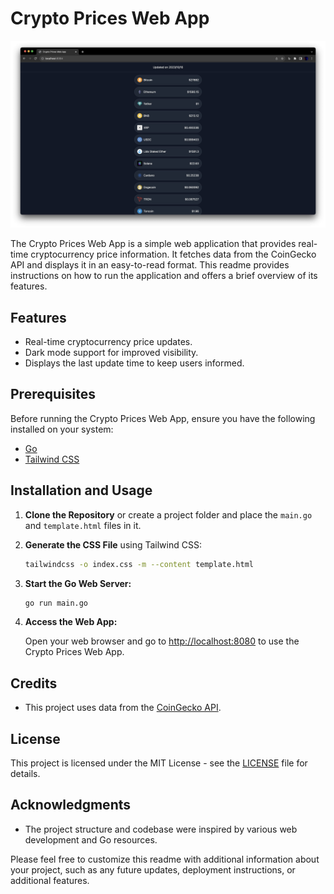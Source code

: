 # Crypto Prices Web App


![Crypto Prices Web App Screenshot](Screenshot.jpg)

The Crypto Prices Web App is a simple web application that provides real-time cryptocurrency price information. It fetches data from the CoinGecko API and displays it in an easy-to-read format. This readme provides instructions on how to run the application and offers a brief overview of its features.

## Features

- Real-time cryptocurrency price updates.
- Dark mode support for improved visibility.
- Displays the last update time to keep users informed.

## Prerequisites

Before running the Crypto Prices Web App, ensure you have the following installed on your system:

- [Go](https://golang.org/dl/)
- [Tailwind CSS](https://tailwindcss.com/docs/installation)

## Installation and Usage

1. **Clone the Repository** or create a project folder and place the `main.go` and `template.html` files in it.

2. **Generate the CSS File** using Tailwind CSS:

    ```bash
    tailwindcss -o index.css -m --content template.html
    ```

3. **Start the Go Web Server:**

    ```bash
    go run main.go
    ```

4. **Access the Web App:**

    Open your web browser and go to [http://localhost:8080](http://localhost:8080) to use the Crypto Prices Web App.

## Credits

- This project uses data from the [CoinGecko API](https://coingecko.com/).

## License

This project is licensed under the MIT License - see the [LICENSE](LICENSE) file for details.

## Acknowledgments

- The project structure and codebase were inspired by various web development and Go resources.

Please feel free to customize this readme with additional information about your project, such as any future updates, deployment instructions, or additional features.
